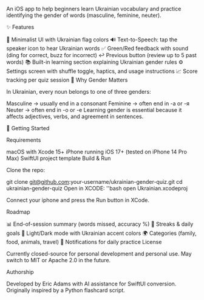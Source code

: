 An iOS app to help beginners learn Ukrainian vocabulary and practice identifying the gender of words (masculine, feminine, neuter).

✨ Features

🎨 Minimalist UI with Ukrainian flag colors
🔊 Text-to-Speech: tap the speaker icon to hear Ukrainian words
✅ Green/Red feedback with sound (ding for correct, buzz for incorrect)
↩️ Previous button (review up to 5 past words)
📚 Built-in learning section explaining Ukrainian gender rules
⚙️ Settings screen with shuffle toggle, haptics, and usage instructions
📈 Score tracking per quiz session
📖 Why Gender Matters

In Ukrainian, every noun belongs to one of three genders:

Masculine → usually end in a consonant
Feminine → often end in -а or -я
Neuter → often end in -о or -е
Learning gender is essential because it affects adjectives, verbs, and agreement in sentences.

🚀 Getting Started

Requirements

macOS with Xcode 15+
iPhone running iOS 17+ (tested on iPhone 14 Pro Max)
SwiftUI project template
Build & Run

Clone the repo:

git clone git@github.com:your-username/ukrainian-gender-quiz.git
cd ukrainian-gender-quiz
Open in XCODE: ''bash open Ukrainian.xcodeproj

Connect your iphone and press the Run button in XCode.

Roadmap

📊 End-of-session summary (words missed, accuracy %)
🎯 Streaks & daily goals
🌙 Light/Dark mode with Ukrainian accent colors
🌍 Categories (family, food, animals, travel)
🔔 Notifications for daily practice
License

Currently closed-source for personal development and personal use. May switch to MIT or Apache 2.0 in the future.

Authorship

Developed by Eric Adams with AI assistance for SwiftUI conversion. Originally inspired by a Python flashcard script.
